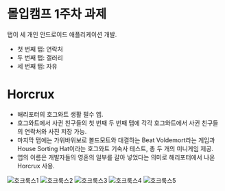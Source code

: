 # 몰입캠프 1주차 과제
탭이 세 개인 안드로이드 애플리케이션 개발.
* 첫 번째 탭: 연락처 
* 두 번째 탭: 갤러리
* 세 번째 탭: 자유

# Horcrux
* 해리포터의 호그와트 생활 필수 앱. 
* 호그와트에서 사귄 친구들의 첫 번째 두 번째 탭에 각각 호그와트에서 사귄 친구들의 연락처와 사진 저장 가능.
* 마지막 탭에는 가위바위보로 볼드모트와 대결하는 Beat Voldemort라는 게임과 House Sorting Hat이라는 호그와트 기숙사 테스트, 총 두 개의 미니게임 제공.
* 앱의 이름은 개발자들의 영혼의 일부를 갈아 넣었다는 의미로 해리포터에서 나온 Horcrux 사용.



![호크룩스1](https://user-images.githubusercontent.com/35211277/230772261-daf1c026-e197-46ed-93f1-e1ea90cf1402.jpg)
![호크룩스2](https://user-images.githubusercontent.com/35211277/230772269-61a36275-0fe3-4b56-8bdc-2e0a20bce425.jpg)
![호크룩스3](https://user-images.githubusercontent.com/35211277/230772495-186aba34-71a9-475e-bf4b-965edc8f4852.jpg)
![호크룩스4](https://user-images.githubusercontent.com/35211277/230772497-61a5a36d-73fb-453a-a7f8-9dbe2189e673.jpg)
![호크룩스5](https://user-images.githubusercontent.com/35211277/230772501-1689c926-d2d5-4654-bd07-b547d5d18d5b.jpg)
